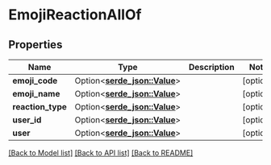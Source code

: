 # EmojiReactionAllOf

## Properties

Name | Type | Description | Notes
------------ | ------------- | ------------- | -------------
**emoji_code** | Option<[**serde_json::Value**](.md)> |  | [optional]
**emoji_name** | Option<[**serde_json::Value**](.md)> |  | [optional]
**reaction_type** | Option<[**serde_json::Value**](.md)> |  | [optional]
**user_id** | Option<[**serde_json::Value**](.md)> |  | [optional]
**user** | Option<[**serde_json::Value**](.md)> |  | [optional]

[[Back to Model list]](../README.md#documentation-for-models) [[Back to API list]](../README.md#documentation-for-api-endpoints) [[Back to README]](../README.md)


